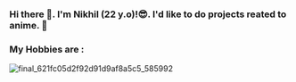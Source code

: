 ### Hi there 👋. I'm Nikhil (22 y.o)!😎. I'd like to do projects reated to anime. 👻
### My Hobbies are :
![final_621fc05d2f92d91d9af8a5c5_585992](https://user-images.githubusercontent.com/96485614/156431157-2f1c87a7-bb1e-408d-8ecd-58df1dcff92f.gif)




